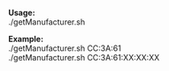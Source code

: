 <strong>Usage:</strong><br>
./getManufacturer.sh <MACADDRESS><br>

<strong>Example:</strong><br>
./getManufacturer.sh CC:3A:61<br>
./getManufacturer.sh CC:3A:61:XX:XX:XX<br>
